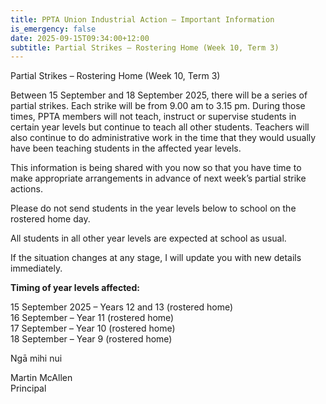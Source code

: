 ```yaml
---
title: PPTA Union Industrial Action – Important Information
is_emergency: false
date: 2025-09-15T09:34:00+12:00
subtitle: Partial Strikes – Rostering Home (Week 10, Term 3)
---
```

Partial Strikes – Rostering Home (Week 10, Term 3)

Between 15 September and 18 September 2025, there will be a series of partial strikes.  Each strike will be from 9.00 am to 3.15 pm.  During those times, PPTA members will not teach, instruct or supervise students in certain year levels but continue to teach all other students.  Teachers will also continue to do administrative work in the time that they would usually have been teaching students in the affected year levels.

This information is being shared with you now so that you have time to make appropriate arrangements in advance of next week’s partial strike actions.

Please do not send students in the year levels below to school on the rostered home day.

All students in all other year levels are expected at school as usual.

If the situation changes at any stage, I will update you with new details immediately.

**Timing of year levels affected:**

15 September 2025 – Years 12 and 13 (rostered home)  
16 September – Year 11 (rostered home)  
17 September – Year 10 (rostered home)  
18 September – Year 9 (rostered home)


Ngā mihi nui

 

Martin McAllen  
Principal
